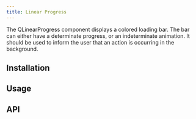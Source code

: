```yaml
---
title: Linear Progress
---
```


The QLinearProgress component displays a colored loading bar. The bar can either have a determinate progress, or an indeterminate animation. It should be used to inform the user that an action is occurring in the background.


## Installation
<doc-installation components="QLinearProgress" />

## Usage
<doc-example title="Determinate" file="QLinearProgress/Determinate" />
<doc-example title="Indeterminate" file="QLinearProgress/Indeterminate" />

## API
<doc-api file="QLinearProgress" />
